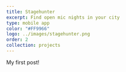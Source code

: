 ```yaml
---
title: Stagehunter
excerpt: Find open mic nights in your city
type: mobile app
color: "#FF9966"
logo: ../images/stagehunter.png
order: 2
collection: projects
---
```


My first post!
